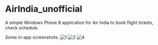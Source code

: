 # AirIndia_unofficial
A simple Windows Phone 8 application for Air India to book flight tickets, check schedule.

Some in-app screenshots:
![1](https://cloud.githubusercontent.com/assets/6795073/25563720/c8f80540-2dbf-11e7-9a93-fdce68e25104.png)
![2](https://cloud.githubusercontent.com/assets/6795073/25563721/c8fa0f98-2dbf-11e7-9592-a48bc83f9a1a.png)
![4](https://cloud.githubusercontent.com/assets/6795073/25563723/c9009606-2dbf-11e7-99a5-e542cd029725.png)
